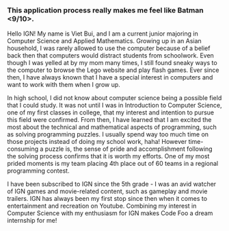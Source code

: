 ### This application process really makes me feel like Batman <9/10>. ###

Hello IGN! My name is Viet Bui, and I am a current junior majoring in Computer Science and Applied Mathematics. Growing up in an Asian household, I was rarely allowed to use the computer because of a belief back then that computers would distract students from schoolwork. Even though I was yelled at by my mom many times, I still found sneaky ways to the computer to browse the Lego website and play flash games. Ever since then, I have always known that I have a special interest in computers and want to work with them when I grow up.

In high school, I did not know about computer science being a possible field that I could study. It was not until I was in Introduction to Computer Science, one of my first classes in college, that my interest and intention to pursue this field were confirmed. From then, I have learned that I am excited the most about the technical and mathematical aspects of programming, such as solving programming puzzles. I usually spend way too much time on those projects instead of doing my school work, haha! However time-consuming a puzzle is, the sense of pride and accomplishment following the solving process confirms that it is worth my efforts. One of my most prided moments is my team placing 4th place out of 60 teams in a regional programming contest.

I have been subscribed to IGN since the 5th grade - I was an avid watcher of IGN games and movie-related content, such as gameplay and movie trailers. IGN has always been my first stop since then when it comes to entertainment and recreation on Youtube. Combining my interest in Computer Science with my enthusiasm for IGN makes Code Foo a dream internship for me!
